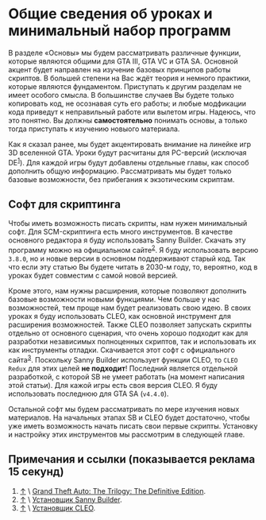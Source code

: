 # Общие сведения об уроках и минимальный набор программ

В разделе «Основы» мы будем рассматривать различные функции, которые являются общими для  GTA III, GTA VC и GTA SA. Основной акцент будет направлен на изучение базовых принципов работы скриптов. В большей степени на Вас ждёт теория и немного практики, которые являются фундаментом. Приступать к другим разделам не имеет особого смысла. В большинстве случаев Вы будете только копировать код, не осознавая суть его работы; и любые модфикации кода приведут к неправильный работе или вылетом игры. Надеюсь, что это понятно. Вы должны **самостоятельно** понимать основы, а только тогда приступать к изучению новыого материала.

Как я сказал ранее, мы будет акцентировать внимание на линейке игр 3D вселенной GTA. Уроки будут расчитаны для PC-версий (исключая DE<a name="top1"></a><sup>[1](#gta_de_wiki)</sup>). Для каждой игры будут добавлены отдельные главы, как способ дополнить общую информацию. Рассматривать мы будет только базовые возможности, без прибегания к экзотическим скриптам.

## Софт для скриптинга

Чтобы иметь возможность писать скрипты, нам нужен минимальный софт. Для SCM-скриптинга есть много инструментов. В качестве основного редактора я буду использовать Sanny Builder. Скачать эту программу можно на официальном сайте<a name="top2"></a><sup>[2](#sb_installer)</sup>. Я буду использовать версию `3.8.0`, но и новые версии в основном поддерживают старый код. Так что если эту статью Вы будете читать в 2030-м году, то, вероятно, код в уроках будет совместим с самой новой версией.

Кроме этого, нам нужны расширения, которые позволяют дополнить базовые возможности новыми функциями. Чем больше у нас возможностей, тем проще нам будет реализовать свою идею. В своих уроках я буду использовать CLEO, как основной инструмент для расширения возможностей. Также CLEO позволяет запускать скрипты отдельно от основного сценария, что очень хорошо подходит как для разработки независимых полноценных скриптов, так и использовать их как инструменты отладки. Скачивается этот софт с официального сайта<a name="top3"></a><sup>[3](#cleo_installer)</sup>. Поскольку Sanny Builder использует функции CLEO, то `CLEO Redux` для этих целей **не подходит**! Последний является отдельной разработкой, с которой SB не умеет работать (на момент написания этой статьи). Для кажой игры есть своя версия CLEO. Я буду использовать последнюю для GTA SA (`v4.4.0`). 

Остальной софт мы будем рассматривать по мере изучения новых материалов. На начальных этапах SB и CLEO будет достаточно, чтобы уже иметь возможность начать писать свои первые скрипты. Установку и настройку этих инструментов мы рассмотрим в следующей главе.

## Примечания и ссылки (показывается реклама 15 секунд)
1) [&#8593;](#top1) \ <a name="gta_de_wiki"></a> [Grand Theft Auto: The Trilogy: The Definitive Edition](http://q32.ru/288033).
2) [&#8593;](#top2) \ <a name="sb_installer"></a> [Установщик Sanny Builder](http://q32.ru/288034).
3) [&#8593;](#top3) \ <a name="cleo_installer"></a> [Установщик CLEO](http://q32.ru/288035).
